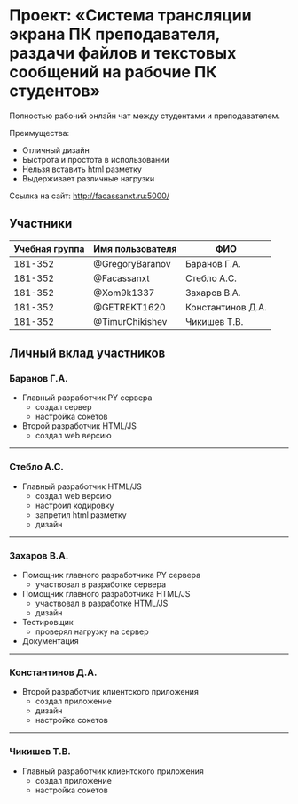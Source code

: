 # Проект: «Система трансляции экрана ПК преподавателя, раздачи файлов и текстовых сообщений на рабочие ПК студентов»

Полностью рабочий онлайн чат между студентами и преподавателем.

Преимущества:
* Отличный дизайн
* Быстрота и простота в использовании
* Нельзя вставить html разметку
* Выдерживает различные нагрузки

Ссылка на сайт: http://facassanxt.ru:5000/

## Участники

| Учебная группа | Имя пользователя | ФИО                      |
|----------------|------------------|--------------------------|
| 181-352       | @GregoryBaranov       | Баранов  Г.А.              |
| 181-352        | @Facassanxt     | Стебло А.С.              |
| 181-352        | @Xom9k1337       | Захаров В.А. |
| 181-352        | @GETREKT1620     | Константинов Д.А.              |
| 181-352        | @TimurChikishev       | Чикишев Т.В. |

## Личный вклад участников

### Баранов  Г.А.

+ Главный разработчик PY сервера
  + создал сервер
  + настройка сокетов
+ Второй разработчик HTML/JS
  + создал web версию
----
### Стебло А.С.  

+ Главный разработчик HTML/JS
  + создал web версию
  + настроил кодировку
  + запретил html разметку
  + дизайн
----
### Захаров В.А.

+ Помощник главного разработчика PY сервера
  + участвовал в разработке сервера
+ Помощник главного разработчика HTML/JS 
  + участвовал в разработке HTML/JS
  + дизайн
+ Тестировщик
  + проверял нагрузку на сервер
+ Документация
----
### Константинов Д.А. 

+ Второй разработчик клиентского приложения
  + создал приложение
  + дизайн
  + настройка сокeтов
----
### Чикишев Т.В.
+ Главный разработчик клиентского приложения
  + создал приложение
  + настройка сокeтов
